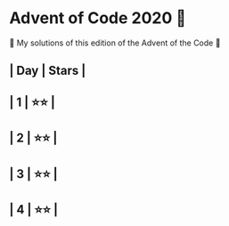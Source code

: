 # Advent of Code 2020 :christmas_tree:

:tada: My solutions of this edition of the Advent of the Code :tada:


|   Day   |      Stars     |
----------------------------
|    1    |  :star::star:  |
----------------------------
|    2    |  :star::star:  |
----------------------------
|    3    |  :star::star:  |
----------------------------
|    4    |  :star::star:  |
----------------------------
